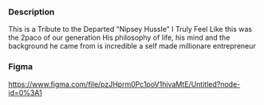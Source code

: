 ### Description
This is a Tribute to the Departed "Nipsey Hussle" 
I Truly Feel Like this was the 2paco of our generation
His philosophy of life, his mind and the background he came from is incredible
a self made millionare entrepreneur 
### Figma
https://www.figma.com/file/pzJHprm0Pc1poV1hjvaMtE/Untitled?node-id=0%3A1 